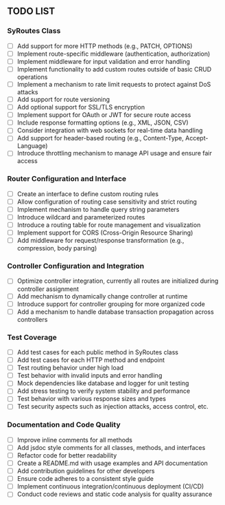 ## TODO LIST

### SyRoutes<T> Class

- [ ] Add support for more HTTP methods (e.g., PATCH, OPTIONS)
- [ ] Implement route-specific middleware (authentication, authorization)
- [ ] Implement middleware for input validation and error handling
- [ ] Implement functionality to add custom routes outside of basic CRUD operations
- [ ] Implement a mechanism to rate limit requests to protect against DoS attacks
- [ ] Add support for route versioning
- [ ] Add optional support for SSL/TLS encryption
- [ ] Implement support for OAuth or JWT for secure route access
- [ ] Include response formatting options (e.g., XML, JSON, CSV)
- [ ] Consider integration with web sockets for real-time data handling
- [ ] Add support for header-based routing (e.g., Content-Type, Accept-Language)
- [ ] Introduce throttling mechanism to manage API usage and ensure fair access

### Router Configuration and Interface

- [ ] Create an interface to define custom routing rules
- [ ] Allow configuration of routing case sensitivity and strict routing
- [ ] Implement mechanism to handle query string parameters
- [ ] Introduce wildcard and parameterized routes
- [ ] Introduce a routing table for route management and visualization
- [ ] Implement support for CORS (Cross-Origin Resource Sharing)
- [ ] Add middleware for request/response transformation (e.g., compression, body parsing)

### Controller Configuration and Integration

- [ ] Optimize controller integration, currently all routes are initialized during controller assignment
- [ ] Add mechanism to dynamically change controller at runtime
- [ ] Introduce support for controller grouping for more organized code
- [ ] Add a mechanism to handle database transaction propagation across controllers

### Test Coverage

- [ ] Add test cases for each public method in SyRoutes class
- [ ] Add test cases for each HTTP method and endpoint
- [ ] Test routing behavior under high load
- [ ] Test behavior with invalid inputs and error handling
- [ ] Mock dependencies like database and logger for unit testing
- [ ] Add stress testing to verify system stability and performance
- [ ] Test behavior with various response sizes and types
- [ ] Test security aspects such as injection attacks, access control, etc.

### Documentation and Code Quality

- [ ] Improve inline comments for all methods
- [ ] Add jsdoc style comments for all classes, methods, and interfaces
- [ ] Refactor code for better readability
- [ ] Create a README.md with usage examples and API documentation
- [ ] Add contribution guidelines for other developers
- [ ] Ensure code adheres to a consistent style guide
- [ ] Implement continuous integration/continuous deployment (CI/CD)
- [ ] Conduct code reviews and static code analysis for quality assurance
